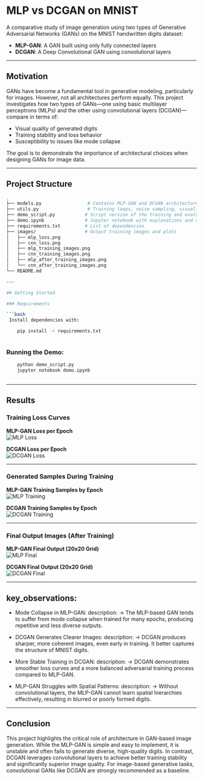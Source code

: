 
# MLP vs DCGAN on MNIST

A comparative study of image generation using two types of Generative Adversarial Networks (GANs) on the
MNIST handwritten digits dataset:

- **MLP-GAN**: A GAN built using only fully connected layers
- **DCGAN**: A Deep Convolutional GAN using convolutional layers

---

## Motivation

GANs have become a fundamental tool in generative modeling, particularly for images. However, not all
architectures perform equally. This project investigates how two types of GANs—one using basic multilayer
perceptrons (MLPs) and the other using convolutional layers (DCGAN)—compare in terms of:

- Visual quality of generated digits
- Training stability and loss behavior
- Susceptibility to issues like mode collapse

The goal is to demonstrate the importance of architectural choices when designing GANs for image data.

---


## Project Structure

```bash
.
├── models.py                 # Contains MLP-GAN and DCGAN architectures
├── utils.py                  # Training loops, noise sampling, visualization
├── demo_script.py           # Script version of the training and evaluation
├── demo.ipynb               # Jupyter notebook with explanations and outputs
├── requirements.txt         # List of dependencies
├── images/                  # Output training images and plots
│   ├── mlp_loss.png
│   ├── cnn_loss.png
│   ├── mlp_training_images.png
│   ├── cnn_training_images.png
│   ├── mlp_after_training_images.png
│   └── cnn_after_training_images.png
└── README.md

---

## Getting Started

### Requirements

```bash
 Install dependencies with:

    pip install -r requirements.txt
    
```
 ### Running the Demo:
 ```bash
     python demo_script.py
     jupyter notebook demo.ipynb
     
```
---

## Results

### Training Loss Curves

**MLP-GAN Loss per Epoch**  
![MLP Loss](mlp_loss.png)

**DCGAN Loss per Epoch**  
![DCGAN Loss](cnn_loss.png)

---

### Generated Samples During Training

**MLP-GAN Training Samples by Epoch**  
![MLP Training](mlp_training_images.png)

**DCGAN Training Samples by Epoch**  
![DCGAN Training](cnn_training_images.png)

---

### Final Output Images (After Training)

**MLP-GAN Final Output (20x20 Grid)**  
![MLP Final](mlp_after_training_images.png)

**DCGAN Final Output (20x20 Grid)**  
![DCGAN Final](cnn_after_training_images.png)

---

## key_observations:

  - Mode Collapse in MLP-GAN:
      description: ->
        The MLP-based GAN tends to suffer from mode collapse when trained for many epochs,
        producing repetitive and less diverse outputs.
        
  - DCGAN Generates Clearer Images:
      description: ->
        DCGAN produces sharper, more coherent images, even early in training. It better captures
        the structure of MNIST digits.
        
  - More Stable Training in DCGAN:
      description: ->
        DCGAN demonstrates smoother loss curves and a more balanced adversarial training process
        compared to MLP-GAN.
        
  - MLP-GAN Struggles with Spatial Patterns:
      description: ->
        Without convolutional layers, the MLP-GAN cannot learn spatial hierarchies effectively,
        resulting in blurred or poorly formed digits.

---

##  Conclusion

  This project highlights the critical role of architecture in GAN-based image generation. While
  the MLP-GAN is simple and easy to implement, it is unstable and often fails to generate diverse,
  high-quality digits. In contrast, DCGAN leverages convolutional layers to achieve better training
  stability and significantly superior image quality. For image-based generative tasks, convolutional
  GANs like DCGAN are strongly recommended as a baseline.
